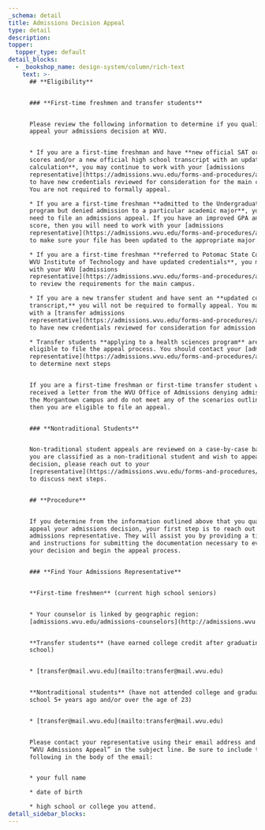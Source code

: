 ```yaml
---
_schema: detail
title: Admissions Decision Appeal
type: detail
description:
topper:
  topper_type: default
detail_blocks:
  - _bookshop_name: design-system/column/rich-text
    text: >-
      ## **Eligibility**


      ### **First-time freshmen and transfer students**


      Please review the following information to determine if you qualify to
      appeal your admissions decision at WVU.


      * If you are a first-time freshman and have **new official SAT or ACT
      scores and/or a new official high school transcript with an updated GPA
      calculation**, you may continue to work with your [admissions
      representative](https://admissions.wvu.edu/forms-and-procedures/admissions-decision-appeal#anchor-findadmissionsrep)
      to have new credentials reviewed for consideration for the main campus.
      You are not required to formally appeal.

      * If you are a first-time freshman **admitted to the Undergraduate Studies
      program but denied admission to a particular academic major**, you do not
      need to file an admissions appeal. If you have an improved GPA and/or test
      score, then you will need to work with your [admissions
      representative](https://admissions.wvu.edu/forms-and-procedures/admissions-decision-appeal#anchor-findadmissionsrep)
      to make sure your file has been updated to the appropriate major.

      * If you are a first-time freshman **referred to Potomac State College or
      WVU Institute of Technology and have updated credentials**, you may work
      with your WVU [admissions
      representative](https://admissions.wvu.edu/forms-and-procedures/admissions-decision-appeal#anchor-findadmissionsrep)
      to review the requirements for the main campus.

      * If you are a new transfer student and have sent an **updated college
      transcript,** you will not be required to formally appeal. You may work
      with a [transfer admissions
      representative](https://admissions.wvu.edu/forms-and-procedures/admissions-decision-appeal#anchor-findadmissionsrep)
      to have new credentials reviewed for consideration for admission.

      * Transfer students **applying to a health sciences program** are not
      eligible to file the appeal process. You should contact your [admissions
      representative](https://admissions.wvu.edu/forms-and-procedures/admissions-decision-appeal#anchor-findadmissionsrep)
      to determine next steps


      If you are a first-time freshman or first-time transfer student who has
      received a letter from the WVU Office of Admissions denying admission to
      the Morgantown campus and do not meet any of the scenarios outlined above,
      then you are eligible to file an appeal.


      ### **Nontraditional Students**


      Non-traditional student appeals are reviewed on a case-by-case basis. If
      you are classified as a non-traditional student and wish to appeal your
      decision, please reach out to your
      [representative](https://admissions.wvu.edu/forms-and-procedures/admissions-decision-appeal#anchor-findadmissionsrep)
      to discuss next steps.


      ## **Procedure**


      If you determine from the information outlined above that you qualify to
      appeal your admissions decision, your first step is to reach out to your
      admissions representative. They will assist you by providing a timeline
      and instructions for submitting the documentation necessary to evaluate
      your decision and begin the appeal process.


      ### **Find Your Admissions Representative**


      **First-time freshmen** (current high school seniors)


      * Your counselor is linked by geographic region:
      [admissions.wvu.edu/admissions-counselors](http://admissions.wvu.edu/admissions-counselors)


      **Transfer students** (have earned college credit after graduating high
      school)


      * [transfer@mail.wvu.edu](mailto:transfer@mail.wvu.edu)


      **Nontraditional students** (have not attended college and graduated high
      school 5+ years ago and/or over the age of 23)


      * [transfer@mail.wvu.edu](mailto:transfer@mail.wvu.edu)


      Please contact your representative using their email address and include
      “WVU Admissions Appeal” in the subject line. Be sure to include the
      following in the body of the email:


      * your full name

      * date of birth

      * high school or college you attend.
detall_sidebar_blocks:
---
```

